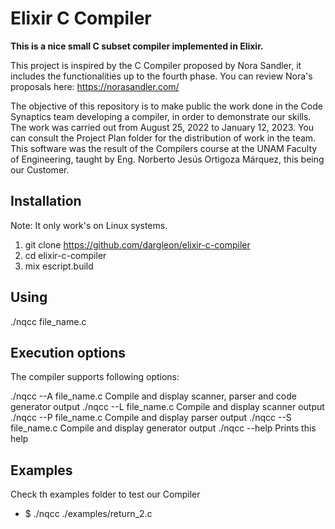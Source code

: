 # Elixir C Compiler

**This is a nice small C subset compiler implemented in Elixir.**

This project is inspired by the C Compiler proposed by Nora Sandler, it includes the functionalities up to the fourth phase.
You can review Nora's proposals here: https://norasandler.com/

The objective of this repository is to make public the work done in the Code Synaptics team developing a compiler, in order to demonstrate our skills. The work was carried out from August 25, 2022 to January 12, 2023. You can consult the Project Plan folder for the distribution of work in the team.
This software was the result of the Compilers course at the UNAM Faculty of Engineering, taught by Eng. Norberto Jesús Ortigoza Márquez, this being our Customer.

## Installation
Note: It only work's on Linux systems.

1. git clone https://github.com/dargleon/elixir-c-compiler
2. cd elixir-c-compiler
3. mix escript.build

## Using

./nqcc file_name.c

## Execution options

The compiler supports following options:

./nqcc --A file_name.c      Compile and display scanner, parser and code generator output
./nqcc --L file_name.c      Compile and display scanner output
./nqcc --P file_name.c      Compile and display parser output
./nqcc --S file_name.c      Compile and display generator output
./nqcc --help Prints this help

## Examples
Check th examples folder to test our Compiler

- $ ./nqcc ./examples/return_2.c

